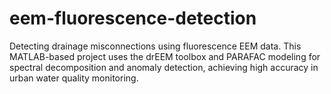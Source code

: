 # eem-fluorescence-detection
Detecting drainage misconnections using fluorescence EEM data. This MATLAB-based project uses the drEEM toolbox and PARAFAC modeling for spectral decomposition and anomaly detection, achieving high accuracy in urban water quality monitoring.
